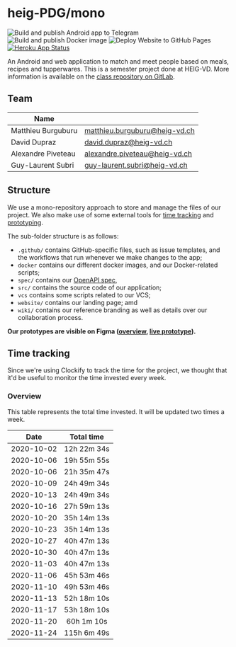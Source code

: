 # heig-PDG/mono

![Build and publish Android app to Telegram](https://github.com/heig-PDG/mono/workflows/Build%20and%20publish%20Android%20app%20to%20Telegram/badge.svg)
![Build and publish Docker image](https://github.com/heig-PDG/mono/workflows/Build%20and%20publish%20Docker%20image/badge.svg)
![Deploy Website to GitHub Pages](https://github.com/heig-PDG/mono/workflows/Deploy%20Website%20to%20GitHub%20Pages/badge.svg)
[![Heroku App Status](http://heroku-shields.herokuapp.com/heig-pdg)](https://heig-pdg.herokuapp.com)

An Android and web application to match and meet people based on meals, recipes and tupperwares. This is a semester project done at HEIG-VD. More information is available on the [class repository on GitLab](https://gitlab.com/softeng-heigvd/teaching-heigvd-pdg-2020/guidelines).

## Team

| Name                                   |                                  |
|----------------------------------------|----------------------------------|
| Matthieu Burguburu 					 | matthieu.burguburu@heig-vd.ch    |
| David Dupraz                           | david.dupraz@heig-vd.ch          |
| Alexandre Piveteau 				     | alexandre.piveteau@heig-vd.ch    |
| Guy-Laurent Subri                      | guy-laurent.subri@heig-vd.ch     |

## Structure

We use a mono-repository approach to store and manage the files of our project. We also make use of some external tools for [time tracking](https://clockify.me) and [prototyping](https://www.figma.com).

The sub-folder structure is as follows:

- `.github/` contains GitHub-specific files, such as issue templates, and the workflows that run whenever we make changes to the app;
- `docker` contains our different docker images, and our Docker-related scripts;
- `spec/` contains our [OpenAPI spec](http://spec.tupperdate.me),
- `src/` contains the source code of our application;
- `vcs` contains some scripts related to our VCS;
- `website/` contains our landing page; amd
- `wiki/` contains our reference branding as well as details over our collaboration process.

**Our prototypes are visible on Figma ([overview](https://www.figma.com/file/sZTqSZOMoUmuJTMhw7khx3/Mobile?node-id=1%3A2), [live prototype](https://www.figma.com/proto/sZTqSZOMoUmuJTMhw7khx3/Mobile?node-id=158%3A380&viewport=849%2C581%2C0.3042562007904053&scaling=scale-down)).**

## Time tracking

Since we're using Clockify to track the time for the project, we thought that it'd be useful to monitor the time invested every week.

### Overview

This table represents the total time invested. It will be updated two times a week.

| Date | Total time |
| :--: | :-----: |
| 2020-10-02 | 12h 22m 34s |
| 2020-10-06 | 19h 55m 55s |
| 2020-10-06 | 21h 35m 47s |
| 2020-10-09 | 24h 49m 34s |
| 2020-10-13 | 24h 49m 34s |
| 2020-10-16 | 27h 59m 13s |
| 2020-10-20 | 35h 14m 13s |
| 2020-10-23 | 35h 14m 13s |
| 2020-10-27 | 40h 47m 13s |
| 2020-10-30 | 40h 47m 13s |
| 2020-11-03 | 40h 47m 13s |
| 2020-11-06 | 45h 53m 46s |
| 2020-11-10 | 49h 53m 46s |
| 2020-11-13 | 52h 18m 10s |
| 2020-11-17 | 53h 18m 10s |
| 2020-11-20 | 60h 1m 10s |
| 2020-11-24 | 115h 6m 49s |
